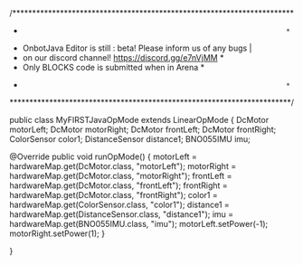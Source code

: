 
/***********************************************************************
*                                                                      *
* OnbotJava Editor is still : beta! Please inform us of any bugs       |
* on our discord channel! https://discord.gg/e7nVjMM                   *
* Only BLOCKS code is submitted when in Arena                          *
*                                                                      *
***********************************************************************/


public class MyFIRSTJavaOpMode extends LinearOpMode {
    DcMotor motorLeft;
    DcMotor motorRight;
    DcMotor frontLeft;
    DcMotor frontRight;
    ColorSensor color1;
    DistanceSensor distance1;
    BNO055IMU imu;

@Override
    public void runOpMode() {
      motorLeft = hardwareMap.get(DcMotor.class, "motorLeft");
      motorRight = hardwareMap.get(DcMotor.class, "motorRight");
      frontLeft = hardwareMap.get(DcMotor.class, "frontLeft");
      frontRight = hardwareMap.get(DcMotor.class, "frontRight");
      color1 = hardwareMap.get(ColorSensor.class, "color1");
      distance1 = hardwareMap.get(DistanceSensor.class, "distance1");
      imu = hardwareMap.get(BNO055IMU.class, "imu");
      motorLeft.setPower(-1);
      motorRight.setPower(1);
    }
    
}
